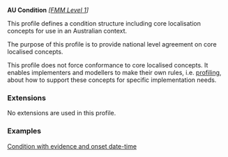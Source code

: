 **AU Condition**  *[[FMM Level 1](guidance.html)]*

This profile defines a condition structure including core localisation concepts for use in an Australian context.

The purpose of this profile is to provide national level agreement on core localised concepts. 

This profile does not force conformance to core localised concepts. It enables implementers and modellers to make their own rules, i.e. [profiling](http://hl7.org/fhir/profiling.html), about how to support these concepts for specific implementation needs.


### Extensions
No extensions are used in this profile.


### Examples

[Condition with evidence and onset date-time](Condition-example0.html)